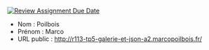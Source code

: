 [![Review Assignment Due Date](https://classroom.github.com/assets/deadline-readme-button-24ddc0f5d75046c5622901739e7c5dd533143b0c8e959d652212380cedb1ea36.svg)](https://classroom.github.com/a/Q4oogYkr)
- Nom : Poilbois
- Prénom : Marco
- URL public : http://r113-tp5-galerie-et-json-a2.marcopoilbois.fr/

